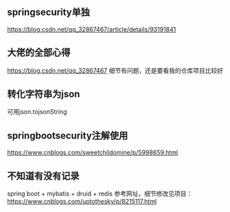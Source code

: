 ## springsecurity单独
https://blog.csdn.net/qq_32867467/article/details/93191841
## 大佬的全部心得
https://blog.csdn.net/qq_32867467
细节有问题，还是要看我的仓库项目比较好
## 转化字符串为json
可用json.tojsonString
## springbootsecurity注解使用
https://www.cnblogs.com/sweetchildomine/p/5998659.html
## 不知道有没有记录
spring boot + mybatis + druid + redis
参考网址，细节修改见项目：https://www.cnblogs.com/uptothesky/p/8215117.html
